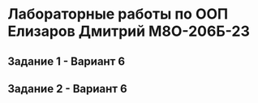 # Лабораторные работы по ООП Елизаров Дмитрий М8О-206Б-23 

## Задание 1 - Вариант 6
## Задание 2 - Вариант 6
